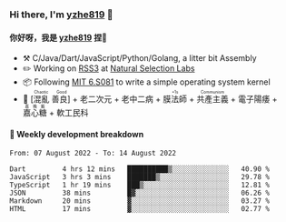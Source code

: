 ### Hi there, I'm [yzhe819](https://github.com/yzhe819) 👋

#### 你好呀，我是 [yzhe819](https://github.com/yzhe819) 捏👋

- :hammer_and_pick: C/Java/Dart/JavaScript/Python/Golang, a litter bit Assembly
- :pencil2: Working on [RSS3](https://github.com/NaturalSelectionLabs/RSS3) at [Natural Selection Labs](https://github.com/NaturalSelectionLabs)
- 📦 Following [MIT 6.S081](https://pdos.csail.mit.edu/6.S081/2020/) to write a simple operating system kernel
- 🔑 <ruby>[混亂 善良]<rp>（</rp><rt>Chaotic Good</rt><rp>）</rp></ruby> + 老二次元 + 老中二病 + <ruby>膜法師<rp>（</rp><rt>+1s</rt><rp>）</rp></ruby> +  <ruby>共產主義<rp>（</rp><rt>Communism</rt><rp>）</rp></ruby> + 電子陽痿 + <ruby>嘉心糖<rp>（</rp><rt>嘉晚飯</rt><rp>）</rp></ruby> + 軟工民科



#### 📝 Weekly development breakdown

<!--START_SECTION:waka-->

```text
From: 07 August 2022 - To: 14 August 2022

Dart         4 hrs 12 mins   ██████████▒░░░░░░░░░░░░░░   40.90 %
JavaScript   3 hrs 3 mins    ███████▒░░░░░░░░░░░░░░░░░   29.78 %
TypeScript   1 hr 19 mins    ███▒░░░░░░░░░░░░░░░░░░░░░   12.81 %
JSON         38 mins         █▓░░░░░░░░░░░░░░░░░░░░░░░   06.26 %
Markdown     20 mins         ▓░░░░░░░░░░░░░░░░░░░░░░░░   03.27 %
HTML         17 mins         ▓░░░░░░░░░░░░░░░░░░░░░░░░   02.77 %
```

<!--END_SECTION:waka-->



